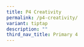 ```yaml
---
title: P4 Creativity
permalink: /p4-creativity/
variant: tiptap
description: ""
third_nav_title: Primary 4
---
```

